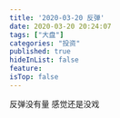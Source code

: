 ```yaml
---
title: '2020-03-20 反弹'
date: 2020-03-20 20:24:07
tags: ["大盘"]
categories: "投资"
published: true
hideInList: false
feature: 
isTop: false
---
```

反弹没有量
感觉还是没戏
<!-- more -->
